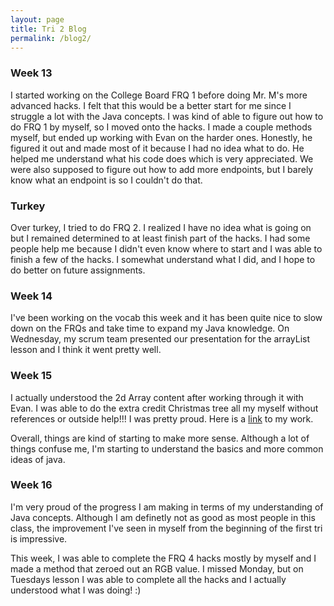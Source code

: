 ```yaml
---
layout: page
title: Tri 2 Blog
permalink: /blog2/
---
```


### Week 13

I started working on the College Board FRQ 1 before doing Mr. M's more advanced hacks. I felt that this would be a better start for me since I struggle a lot with the Java concepts. I was kind of able to figure out how to do FRQ 1 by myself, so I moved onto the hacks. I made a couple methods myself, but ended up working with Evan on the harder ones. Honestly, he figured it out and made most of it because I had no idea what to do. He helped me understand what his code does which is very appreciated. We were also supposed to figure out how to add more endpoints, but I barely know what an endpoint is so I couldn't do that.

### Turkey

Over turkey, I tried to do FRQ 2. I realized I have no idea what is going on but I remained determined to at least finish part of the hacks. I had some people help me because I didn't even know where to start and I was able to finish a few of the hacks. I somewhat understand what I did, and I hope to do better on future assignments. 

### Week 14

I've been working on the vocab this week and it has been quite nice to slow down on the FRQs and take time to expand my Java knowledge. On Wednesday, my scrum team presented our presentation for the arrayList lesson and I think it went pretty well. 

### Week 15

I actually understood the 2d Array content after working through it with Evan. I was able to do the extra credit Christmas tree all my myself without references or outside help!!! I was pretty proud. Here is a [link](https://calissat.github.io/ws/java/2022/12/06/unit8.html) to my work. 

Overall, things are kind of starting to make more sense. Although a lot of things confuse me, I'm starting to understand the basics and more common ideas of java.

### Week 16

I'm very proud of the progress I am making in terms of my understanding of Java concepts. Although I am definetly not as good as most people in this class, the improvement I've seen in myself from the beginning of the first tri is impressive. 

This week, I was able to complete the FRQ 4 hacks mostly by myself and I made a method that zeroed out an RGB value. I missed Monday, but on Tuesdays lesson I was able to complete all the hacks and I actually understood what I was doing! :)
